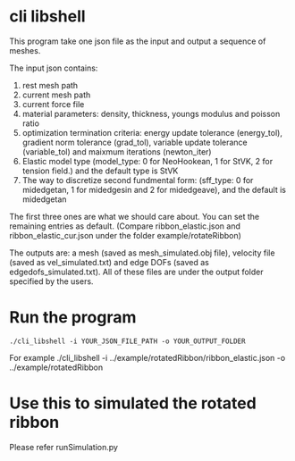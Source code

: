 # cli libshell
This program take one json file as the input and output a sequence of meshes.  

The input json contains:
1. rest mesh path
2. current mesh path
3. current force file
4. material parameters: density, thickness, youngs modulus and poisson ratio
5. optimization termination criteria: energy update tolerance (energy_tol), gradient norm tolerance (grad_tol), variable update tolerance (variable_tol) and maixmum iterations (newton_iter)
6. Elastic model type (model_type: 0 for NeoHookean, 1 for StVK, 2 for tension field.) and the default type is StVK
7. The way to discretize second fundmental form: (sff_type: 0 for midedgetan, 1 for midedgesin and 2 for midedgeave), and the default is midedgetan

The first three ones are what we should care about. You can set the remaining entries as default. (Compare ribbon_elastic.json and ribbon_elastic_cur.json under the folder example/rotateRibbon)

The outputs are: a mesh (saved as mesh_simulated.obj file), velocity file (saved as vel_simulated.txt) and edge DOFs (saved as edgedofs_simulated.txt). All of these files are under the output folder specified by the users.

# Run the program
```
./cli_libshell -i YOUR_JSON_FILE_PATH -o YOUR_OUTPUT_FOLDER
```
For example
./cli_libshell -i ../example/rotatedRibbon/ribbon_elastic.json -o ../example/rotatedRibbon

# Use this to simulated the rotated ribbon
Please refer runSimulation.py